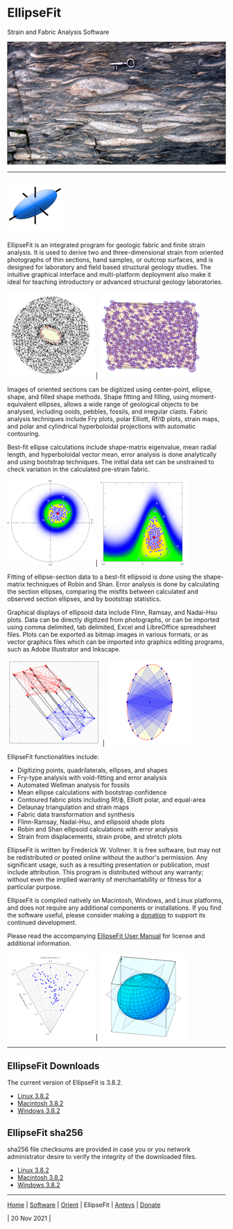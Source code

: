 # EllipseFit
Strain and Fabric Analysis Software	

![Bygdin](images/Bygdin.jpg)

---

![EllipseFit](../images/EllipseFitIcon.png)

EllipseFit is an integrated program for geologic fabric and finite strain analysis. It is used to derive two and three-dimensional strain from oriented photographs of thin sections, hand samples, or outcrop surfaces, and is designed for laboratory and field based structural geology studies. The intuitive graphical interface and multi-platform deployment also make it ideal for teaching introductory or advanced structural geology laboratories.

![Void](images/VoidFit_200.png) | ![Map](images/StrainMap_200.png)

Images of oriented sections can be digitized using center-point, ellipse, shape, and filled shape methods. Shape fitting and filling, using moment-equivalent ellipses, allows a wide range of geological objects to be analysed, including ooids, pebbles, fossils, and irregular clasts. Fabric analysis techniques include Fry plots, polar Elliott, Rf/Φ plots, strain maps, and polar and cylindrical hyperboloidal projections with automatic contouring.

Best-fit ellipse calculations include shape-matrix eigenvalue, mean radial length, and hyperboloidal vector mean, error analysis is done analytically and using bootstrap techniques. The initial data set can be unstrained to check variation in the calculated pre-strain fabric.

![Polar](images/Polar_200.png) | ![RPhi](images/RPhi_200.png)

Fitting of ellipse-section data to a best-fit ellipsoid is done using the shape-matrix techniques of Robin and Shan. Error analysis is done by calculating the section ellipses, comparing the misfits between calculated and observed section ellipses, and by bootstrap statistics.

Graphical displays of ellipsoid data include Flinn, Ramsay, and Nadai-Hsu plots. Data can be directly digitized from photographs, or can be imported using comma delimited, tab delimited, Excel and LibreOffice spreadsheet files. Plots can be exported as bitmap images in various formats, or as vector graphics files which can be imported into graphics editing programs, such as Adobe Illustrator and Inkscape.

![Displace](images/Displace_200.png) | ![Wellman](images/Wellman_200.png)

EllipseFit functionalities include:

* Digitizing points, quadrilaterals, ellipses, and shapes
* Fry-type analysis with void-fitting and error analysis
* Automated Wellman analysis for fossils
* Mean ellipse calculations with bootstrap confidence
* Contoured fabric plots including Rf/ϕ, Elliott polar, and equal-area
* Delaunay triangulation and strain maps
* Fabric data transformation and synthesis
* Flinn-Ramsay, Nadai-Hsu, and ellipsoid shade plots
* Robin and Shan ellipsoid calculations with error analysis
* Strain from displacements, strain probe, and stretch plots

EllipseFit is written by Frederick W. Vollmer. It is free software, but may not be redistributed or posted online without the author's permission. Any significant usage, such as a resulting presentation or publication, must include attribution. This program is distributed without any warranty; without even the implied warranty of merchantability or fitness for a particular purpose. 

EllipseFit is compiled natively on Macintosh, Windows, and Linux platforms, and does not require any additional components or installations. If you find the software useful, please consider making a [donation](../donate/) to support its continued development. 

Please read the accompanying [EllipseFit User Manual](https://www.frederickvollmer.com/ellipsefit/download/EllipseFit_User_Manual.pdf) for license and additional information.

![Nadai](images/Nadai_200.png) | ![Shade](images/Shade_200.png)

---

## EllipseFit Downloads

The current version of EllipseFit is 3.8.2.

* [Linux 3.8.2](http://www.frederickvollmer.com/ellipsefit/download.php?file=EllipseFit_3.8.2_Lin.tar.gz)
* [Macintosh 3.8.2](http://www.frederickvollmer.com/ellipsefit/download.php?file=EllipseFit_3.8.2_Mac.dmg)
* [Windows 3.8.2](http://www.frederickvollmer.com/ellipsefit/download.php?file=EllipseFit_3.8.2_Win.zip) 

## EllipseFit sha256

sha256 file checksums are provided in case you or you network administrator desire to verify the integrity of the downloaded files. 

* [Linux 3.8.2](http://www.frederickvollmer.com/ellipsefit/download.php?file=EllipseFit_3.8.2_Lin.tar.gz.sha256) 
* [Macintosh 3.8.2](http://www.frederickvollmer.com/ellipsefit/download.php?file=EllipseFit_3.8.2_Mac.dmg.sha256) 
* [Windows 3.8.2](http://www.frederickvollmer.com/ellipsefit/download.php?file=EllipseFit_3.8.2_Win.zip.sha256) 

--- 

[Home](../) | [Software](../software/) | [Orient](../orient/) | EllipseFit | [Antevs](../antevs/) | [Donate](../donate/)

| 20 Nov 2021 |

